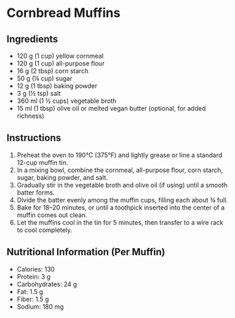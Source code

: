 # Cornbread Muffins

## Ingredients
- 120 g (1 cup) yellow cornmeal
- 120 g (1 cup) all-purpose flour
- 16 g (2 tbsp) corn starch
- 50 g (¼ cup) sugar
- 12 g (1 tbsp) baking powder
- 3 g (½ tsp) salt
- 360 ml (1 ½ cups) vegetable broth
- 15 ml (1 tbsp) olive oil or melted vegan butter (optional, for added richness)

## Instructions
1. Preheat the oven to 190°C (375°F) and lightly grease or line a standard 12-cup muffin tin.
2. In a mixing bowl, combine the cornmeal, all-purpose flour, corn starch, sugar, baking powder, and salt.
3. Gradually stir in the vegetable broth and olive oil (if using) until a smooth batter forms.
4. Divide the batter evenly among the muffin cups, filling each about ¾ full.
5. Bake for 18–20 minutes, or until a toothpick inserted into the center of a muffin comes out clean.
6. Let the muffins cool in the tin for 5 minutes, then transfer to a wire rack to cool completely.

## Nutritional Information (Per Muffin)
- Calories: 130  
- Protein: 3 g  
- Carbohydrates: 24 g  
- Fat: 1.5 g  
- Fiber: 1.5 g  
- Sodium: 180 mg